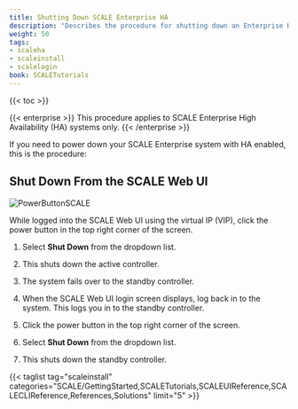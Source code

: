 ```yaml
---
title: Shutting Down SCALE Enterprise HA
description: "Describes the procedure for shutting down an Enterprise HA system in TrueNAS SCALE."
weight: 50
tags:
- scaleha
- scaleinstall
- scalelogin
book: SCALETutorials
---
```


{{< toc >}}

{{< enterprise >}}
This procedure applies to SCALE Enterprise High Availability (HA) systems only.
{{< /enterprise >}}

If you need to power down your SCALE Enterprise system with HA enabled, this is the procedure:

## Shut Down From the SCALE Web UI

![PowerButtonSCALE](/images/SCALE/Dashboard/PowerButtonSCALE.png "Power Button SCALE")

While logged into the SCALE Web UI using the virtual IP (VIP), click the power button in the top right corner of the screen.

1. Select **Shut Down** from the dropdown list.

2. This shuts down the active controller.

3. The system fails over to the standby controller.

4. When the SCALE Web UI login screen displays, log back in to the system. This logs you in to the standby controller.

5. Click the power button in the top right corner of the screen.

6. Select **Shut Down** from the dropdown list.

7. This shuts down the standby controller.

{{< taglist tag="scaleinstall" categories="SCALE/GettingStarted,SCALETutorials,SCALEUIReference,SCALECLIReference,References,Solutions" limit="5" >}}
